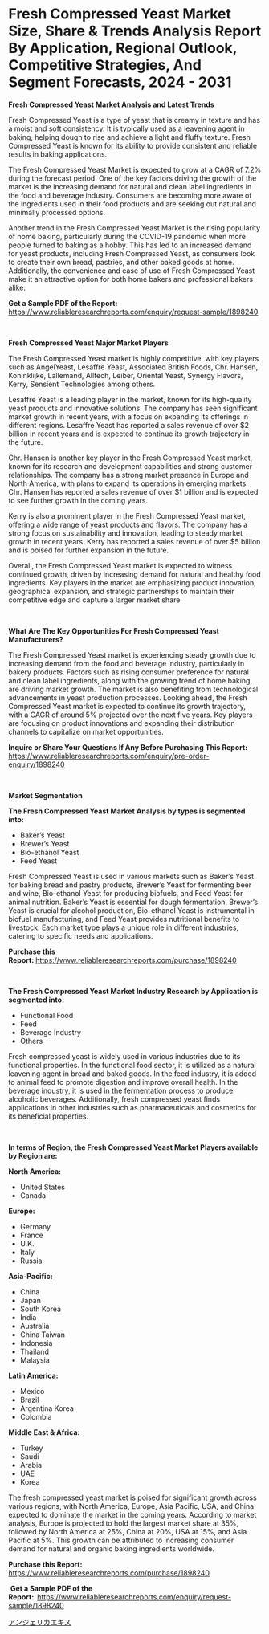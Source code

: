 <p><h1>Fresh Compressed Yeast Market Size, Share & Trends Analysis Report By Application, Regional Outlook, Competitive Strategies, And Segment Forecasts, 2024 - 2031</h1></p><p><strong>Fresh Compressed Yeast Market Analysis and Latest Trends</strong></p>
<p><p>Fresh Compressed Yeast is a type of yeast that is creamy in texture and has a moist and soft consistency. It is typically used as a leavening agent in baking, helping dough to rise and achieve a light and fluffy texture. Fresh Compressed Yeast is known for its ability to provide consistent and reliable results in baking applications.</p><p>The Fresh Compressed Yeast Market is expected to grow at a CAGR of 7.2% during the forecast period. One of the key factors driving the growth of the market is the increasing demand for natural and clean label ingredients in the food and beverage industry. Consumers are becoming more aware of the ingredients used in their food products and are seeking out natural and minimally processed options.</p><p>Another trend in the Fresh Compressed Yeast Market is the rising popularity of home baking, particularly during the COVID-19 pandemic when more people turned to baking as a hobby. This has led to an increased demand for yeast products, including Fresh Compressed Yeast, as consumers look to create their own bread, pastries, and other baked goods at home. Additionally, the convenience and ease of use of Fresh Compressed Yeast make it an attractive option for both home bakers and professional bakers alike.</p></p>
<p><strong>Get a Sample PDF of the Report:&nbsp;</strong> <a href="https://www.reliableresearchreports.com/enquiry/request-sample/1898240">https://www.reliableresearchreports.com/enquiry/request-sample/1898240</a></p>
<p>&nbsp;</p>
<p><strong>Fresh Compressed Yeast Major Market Players</strong></p>
<p><p>The Fresh Compressed Yeast market is highly competitive, with key players such as AngelYeast, Lesaffre Yeast, Associated British Foods, Chr. Hansen, Koninklijke, Lallemand, Alltech, Leiber, Oriental Yeast, Synergy Flavors, Kerry, Sensient Technologies among others.</p><p>Lesaffre Yeast is a leading player in the market, known for its high-quality yeast products and innovative solutions. The company has seen significant market growth in recent years, with a focus on expanding its offerings in different regions. Lesaffre Yeast has reported a sales revenue of over $2 billion in recent years and is expected to continue its growth trajectory in the future.</p><p>Chr. Hansen is another key player in the Fresh Compressed Yeast market, known for its research and development capabilities and strong customer relationships. The company has a strong market presence in Europe and North America, with plans to expand its operations in emerging markets. Chr. Hansen has reported a sales revenue of over $1 billion and is expected to see further growth in the coming years.</p><p>Kerry is also a prominent player in the Fresh Compressed Yeast market, offering a wide range of yeast products and flavors. The company has a strong focus on sustainability and innovation, leading to steady market growth in recent years. Kerry has reported a sales revenue of over $5 billion and is poised for further expansion in the future.</p><p>Overall, the Fresh Compressed Yeast market is expected to witness continued growth, driven by increasing demand for natural and healthy food ingredients. Key players in the market are emphasizing product innovation, geographical expansion, and strategic partnerships to maintain their competitive edge and capture a larger market share.</p></p>
<p>&nbsp;</p>
<p><strong>What Are The Key Opportunities For Fresh Compressed Yeast Manufacturers?</strong></p>
<p><p>The Fresh Compressed Yeast market is experiencing steady growth due to increasing demand from the food and beverage industry, particularly in bakery products. Factors such as rising consumer preference for natural and clean label ingredients, along with the growing trend of home baking, are driving market growth. The market is also benefiting from technological advancements in yeast production processes. Looking ahead, the Fresh Compressed Yeast market is expected to continue its growth trajectory, with a CAGR of around 5% projected over the next five years. Key players are focusing on product innovations and expanding their distribution channels to capitalize on market opportunities.</p></p>
<p><strong>Inquire or Share Your Questions If Any Before Purchasing This Report:</strong> <a href="https://www.reliableresearchreports.com/enquiry/pre-order-enquiry/1898240">https://www.reliableresearchreports.com/enquiry/pre-order-enquiry/1898240</a></p>
<p>&nbsp;</p>
<p><strong>Market Segmentation</strong></p>
<p><strong>The Fresh Compressed Yeast Market Analysis by types is segmented into:</strong></p>
<p><ul><li>Baker’s Yeast</li><li>Brewer’s Yeast</li><li>Bio-ethanol Yeast</li><li>Feed Yeast</li></ul></p>
<p><p>Fresh Compressed Yeast is used in various markets such as Baker’s Yeast for baking bread and pastry products, Brewer’s Yeast for fermenting beer and wine, Bio-ethanol Yeast for producing biofuels, and Feed Yeast for animal nutrition. Baker’s Yeast is essential for dough fermentation, Brewer’s Yeast is crucial for alcohol production, Bio-ethanol Yeast is instrumental in biofuel manufacturing, and Feed Yeast provides nutritional benefits to livestock. Each market type plays a unique role in different industries, catering to specific needs and applications.</p></p>
<p><strong>Purchase this Report:&nbsp;</strong><a href="https://www.reliableresearchreports.com/purchase/1898240">https://www.reliableresearchreports.com/purchase/1898240</a></p>
<p>&nbsp;</p>
<p><strong>The Fresh Compressed Yeast Market Industry Research by Application is segmented into:</strong></p>
<p><ul><li>Functional Food</li><li>Feed</li><li>Beverage Industry</li><li>Others</li></ul></p>
<p><p>Fresh compressed yeast is widely used in various industries due to its functional properties. In the functional food sector, it is utilized as a natural leavening agent in bread and baked goods. In the feed industry, it is added to animal feed to promote digestion and improve overall health. In the beverage industry, it is used in the fermentation process to produce alcoholic beverages. Additionally, fresh compressed yeast finds applications in other industries such as pharmaceuticals and cosmetics for its beneficial properties.</p></p>
<p>&nbsp;</p>
<p><strong>In terms of Region, the Fresh Compressed Yeast Market Players available by Region are:</strong></p>
<p>
    <p> <strong> North America: </strong>
        <ul>
            <li>United States</li>
            <li>Canada</li>
        </ul>
        </p> 
    <p> <strong> Europe: </strong>
        <ul>
            <li>Germany</li>
            <li>France</li>
            <li>U.K.</li>
            <li>Italy</li>
            <li>Russia</li>
        </ul>
        </p> 
    <p> <strong> Asia-Pacific: </strong>
        <ul>
            <li>China</li>
            <li>Japan</li>
            <li>South Korea</li>
            <li>India</li>
            <li>Australia</li>
            <li>China Taiwan</li>
            <li>Indonesia</li>
            <li>Thailand</li>
            <li>Malaysia</li>
        </ul>
        </p> 
    <p> <strong> Latin America: </strong>
        <ul>
            <li>Mexico</li>
            <li>Brazil</li>
            <li>Argentina Korea</li>
            <li>Colombia</li>
        </ul>
        </p> 
    <p> <strong> Middle East & Africa: </strong>
        <ul>
            <li>Turkey</li>
            <li>Saudi</li>
            <li>Arabia</li>
            <li>UAE</li>
            <li>Korea</li>
        </ul>
    </p>
    </p>
<p><p>The fresh compressed yeast market is poised for significant growth across various regions, with North America, Europe, Asia Pacific, USA, and China expected to dominate the market in the coming years. According to market analysis, Europe is projected to hold the largest market share at 35%, followed by North America at 25%, China at 20%, USA at 15%, and Asia Pacific at 5%. This growth can be attributed to increasing consumer demand for natural and organic baking ingredients worldwide.</p></p>
<p><strong>Purchase this Report: </strong><a href="https://www.reliableresearchreports.com/purchase/1898240">https://www.reliableresearchreports.com/purchase/1898240</a></p>
<p>&nbsp;<strong>Get a Sample PDF of the Report:&nbsp;&nbsp;</strong><a href="https://www.reliableresearchreports.com/enquiry/request-sample/1898240">https://www.reliableresearchreports.com/enquiry/request-sample/1898240</a></p>
<p><strong></strong></p>
<p><p><a href="https://medium.com/@kaiyaahoney54645/%E3%82%A2%E3%83%B3%E3%82%B8%E3%82%A7%E3%83%AA%E3%82%AB%E3%82%A8%E3%82%AD%E3%82%B9%E5%B8%82%E5%A0%B4%E3%81%AE%E8%A6%8F%E6%A8%A1%E3%81%8C-%E3%82%B0%E3%83%AD%E3%83%BC%E3%83%90%E3%83%AB%E7%94%A3%E6%A5%AD%E3%81%A7%E3%81%AE%E6%9C%80%E9%81%A9%E3%81%AA%E3%83%9E%E3%83%BC%E3%82%B1%E3%83%86%E3%82%A3%E3%83%B3%E3%82%B0%E3%83%81%E3%83%A3%E3%83%8D%E3%83%AB%E3%82%92%E6%98%8E%E3%82%89%E3%81%8B%E3%81%AB%E3%81%97%E3%81%BE%E3%81%99-6c823ccd68ab">アンジェリカエキス</a></p></p>